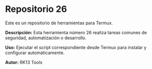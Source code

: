 # Repositorio 26

Este es un repositorio de herramientas para Termux.

**Descripción:** Esta herramienta número 26 realiza tareas comunes de seguridad, automatización o desarrollo.

**Uso:** Ejecutar el script correspondiente desde Termux para instalar y configurar automáticamente.

**Autor:** RK13 Tools
